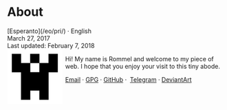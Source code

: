 About
=====

<div class="center">[Esperanto](/eo/pri/) · English</div>
<div class="center">March 27, 2017</div>
<div class="center">Last updated: February 7, 2018</div>

<img style="margin-right: 0.5em; margin-bottom: 0.5em;" src="/bil/identicon.png" alt="identicon.png" title="Ve!" align="left" />

Hi! My name is Rommel and welcome to my piece of web. I hope that you enjoy your visit to this tiny abode.

[Email](mailto:ebzzry@ebzzry.io) · [GPG](/dat/ebzzry.pub.asc) · [GitHub](https://github.com/ebzzry) ·  [Telegram](https://t.me/ebzzry) · [DeviantArt](https://ebzzry.deviantart.com)
